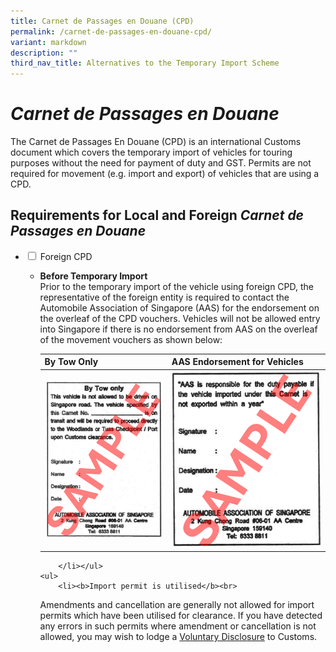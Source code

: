 ```yaml
---
title: Carnet de Passages en Douane (CPD)
permalink: /carnet-de-passages-en-douane-cpd/
variant: markdown
description: ""
third_nav_title: Alternatives to the Temporary Import Scheme
---
```

# *Carnet de Passages en Douane*

The Carnet de Passages En Douane (CPD) is an international Customs document which covers the temporary import of vehicles for touring purposes without the need for payment of duty and GST. Permits are not required for movement (e.g. import and export) of vehicles that are using a CPD.

## Requirements for Local and Foreign *Carnet de Passages en Douane*


<ul class="jekyllcodex_accordion">
<li>
    <input id="accordion1" type="checkbox">
    <label for="accordion1">Foreign CPD</label>
<div>
	<ul>
		<li><b>Before Temporary Import</b><br>
					Prior to the temporary import of the vehicle using foreign CPD, the representative of the foreign entity is required to contact the Automobile Association of Singapore (AAS) for the endorsement on the overleaf of the CPD vouchers. Vehicles will not be allowed entry into Singapore if there is no endorsement from AAS on the overleaf of the movement vouchers as shown below:
			
			

| By Tow Only | AAS Endorsement for Vehicles |
| -------- | -------- |
|  ![](/images/AAS_Endorsement_By_Tow.png)| ![](/images/AAS_Endorsement_By_Road.png)| 
		</li></ul>
	<ul>
        <li><b>Import permit is utilised</b><br>
Amendments and cancellation are generally not allowed for import permits which have been utilised for clearance. If you have detected any errors in such permits where amendment or cancellation is not allowed, you may wish to lodge a <a href="https://www.customs.gov.sg/businesses/compliance/voluntary-disclosure-programme">Voluntary Disclosure</a> to Customs.</li>
	</ul>
    </div>
	</li>

</ul>